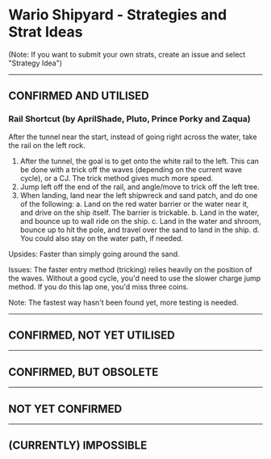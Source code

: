 # Wario Shipyard - Strategies and Strat Ideas

(Note: If you want to submit your own strats, create an issue and select "Strategy Idea")

---
## CONFIRMED AND UTILISED
### Rail Shortcut (by AprilShade, Pluto, Prince Porky and Zaqua)
After the tunnel near the start, instead of going right across the water, take the rail on the left rock.

1. After the tunnel, the goal is to get onto the white rail to the left. This can be done with a trick off the waves (depending on the current wave cycle), or a CJ. The trick method gives much more speed.
2. Jump left off the end of the rail, and angle/move to trick off the left tree.
3. When landing, land near the left shipwreck and sand patch, and do one of the following:
a. Land on the red water barrier or the water near it, and drive on the ship itself. The barrier is trickable.
b. Land in the water, and bounce up to wall ride on the ship.
c. Land in the water and shroom, bounce up to hit the pole, and travel over the sand to land in the ship.
d. You could also stay on the water path, if needed.

Upsides: Faster than simply going around the sand.

Issues: The faster entry method (tricking) relies heavily on the position of the waves. Without a good cycle, you'd need to use the slower charge jump method.
If you do this lap one, you'd miss three coins.

Note: The fastest way hasn't been found yet, more testing is needed.

---
## CONFIRMED, NOT YET UTILISED

---
## CONFIRMED, BUT OBSOLETE

---
## NOT YET CONFIRMED

---
## (CURRENTLY) IMPOSSIBLE